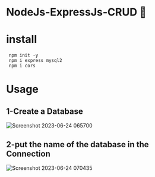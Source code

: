 # NodeJs-ExpressJs-CRUD 	:rocket:
# install 
```
 npm init -y
 npm i express mysql2
 npm i cors
```
# Usage

## 1-Create a Database
![Screenshot 2023-06-24 065700](https://github.com/mody19765/Full-Stack-Project--CRUD-Operations/assets/73292867/b0abefd1-8db0-4d15-8a1f-408bd4cf7379)

 ## 2-put the name of the database in the Connection 
![Screenshot 2023-06-24 070435](https://github.com/mody19765/Full-Stack-Project--CRUD-Operations/assets/73292867/3e6af62a-c7c8-4acc-8f13-07f9618c0c31)


